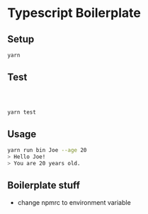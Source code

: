 # Typescript Boilerplate

## Setup

```sh
yarn
```

## Test

```sh



yarn test
```

## Usage

```sh
yarn run bin Joe --age 20
> Hello Joe!
> You are 20 years old.
```

## Boilerplate stuff

- change npmrc to environment variable